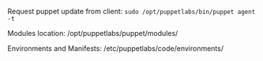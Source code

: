 
Request puppet update from client:
`sudo /opt/puppetlabs/bin/puppet agent -t`

Modules location:
/opt/puppetlabs/puppet/modules/

Environments and Manifests:
/etc/puppetlabs/code/environments/
